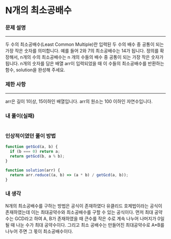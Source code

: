 # N개의 최소공배수

### 문제 설명

---

두 수의 최소공배수(Least Common Multiple)란 입력된 두 수의 배수 중 공통이 되는 가장 작은 숫자를 의미합니다. 예를 들어 2와 7의 최소공배수는 14가 됩니다. 정의를 확장해서, n개의 수의 최소공배수는 n 개의 수들의 배수 중 공통이 되는 가장 작은 숫자가 됩니다. n개의 숫자를 담은 배열 arr이 입력되었을 때 이 수들의 최소공배수를 반환하는 함수, solution을 완성해 주세요.

### 제한 사항

---

arr은 길이 1이상, 15이하인 배열입니다.
arr의 원소는 100 이하인 자연수입니다.

### 내 풀이(실패)

```javascript

```

### 인상적이였던 풀이 방법

```javascript
function getGcd(a, b) {
  if (b === 0) return a;
  return getGcd(b, a % b);
}

function solution(arr) {
  return arr.reduce((a, b) => (a * b) / getGcd(a, b));
}
```

### 내 생각

N개의 최소공배수를 구하는 방법은 공식이 존재하였다
유클리드 호제법이라는 공식이 존재하였는데
이는 최대공약수와 최소공배수를 구할 수 있는 공식이다.
먼저 최대 공약수는 GCD라고 하여 A, B가 존재하였을 때 큰수를 작은 수로 계속 나누어 나머지가 0일 될 때 나눈 수가 최대 공약수이다.
그리고 최소 공배수는 만들어진 최대공약수로 A\*B를 나누어 주면 그 몫이 최소공배수이다.
